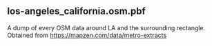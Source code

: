 ## los-angeles_california.osm.pbf

A dump of every OSM data around LA and the surrounding rectangle.
Obtained from https://mapzen.com/data/metro-extracts

